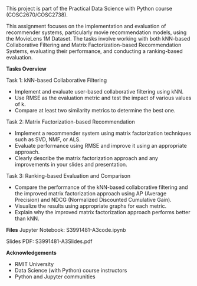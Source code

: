 This project is part of the Practical Data Science with Python course (COSC2670/COSC2738). 

This assignment focuses on the implementation and evaluation of recommender systems, particularly movie recommendation models, using the MovieLens 1M Dataset. The tasks involve working with both kNN-based Collaborative Filtering and Matrix Factorization-based Recommendation Systems, evaluating their performance, and conducting a ranking-based evaluation.

**Tasks Overview**

Task 1: kNN-based Collaborative Filtering

* Implement and evaluate user-based collaborative filtering using kNN.
* Use RMSE as the evaluation metric and test the impact of various values of k.
* Compare at least two similarity metrics to determine the best one.

Task 2: Matrix Factorization-based Recommendation

* Implement a recommender system using matrix factorization techniques such as SVD, NMF, or ALS.
* Evaluate performance using RMSE and improve it using an appropriate approach.
* Clearly describe the matrix factorization approach and any improvements in your slides and presentation.

Task 3: Ranking-based Evaluation and Comparison

* Compare the performance of the kNN-based collaborative filtering and the improved matrix factorization approach using AP (Average Precision) and NDCG (Normalized Discounted Cumulative Gain).
* Visualize the results using appropriate graphs for each metric.
* Explain why the improved matrix factorization approach performs better than kNN.

**Files**
Jupyter Notebook: S3991481-A3code.ipynb

Slides PDF: S3991481-A3Slides.pdf

**Acknowledgements**

* RMIT University
* Data Science (with Python) course instructors
* Python and Jupyter communities
